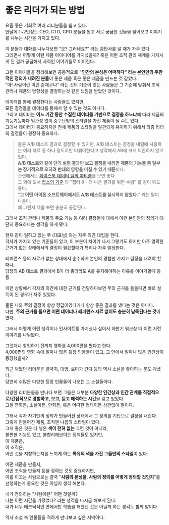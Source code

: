 # 좋은 리더가 되는 방법

요즘 좋은 기회로 여러 리더분들을 뵙고 있다.  
한달에 1~2번정도 CEO, CTO, CPO 분들을 뵙고 서로 궁금한 것들을 물어보고 이야기를 나누는 시간을 가지고 있다.  
  
이 분들과 대화를 나누다보면 "오? 그러네요?" 라는 감탄사를 낼 때가 자주 있다.  
그러면서 어떻게 이런 제품 아이디어를 가지셨을까? 혹은 이런 조직 관리 쳬계를 가지시게 된 걸까 궁금해서 사적인 이야기들로 이어진다.  
  
그런 이야기들을 정리해보면 공통적으로 **"인간의 본성은 어떠하다" 라는 본인만의 주관적인 정의가 내려진 분들**이 좋은 제품 혹은 좋은 제품을 만드는 것 같았다.  
"아! 사람이란 이런 존재구나" 라는 것의 기준이 있는 사람들은 그 기준에 맞춰서 조직 관리나 제품의 방향성을 결정하는것 같은 느낌을 받았던 것이다.  

데이터를 통해 결정한다는 사람들도 있지만,  
모든 결정들을 데이터를 통해서 할 수 있는 것도 아니다.  
그리고 데이터는 **어느 기간 동안 수집한 데이터를 기반으로 결정을 하느냐**에 따라 제품의 기능기능마다 일관성 없이 중구난방의 스타일을 가진 제품이 될 수도 있다.  
그래서 데이터가 중요하지만 전체 제품의 스타일을 일관되게 유지하기 위해서 최종 리더의 결정들이 굉장히 중요하다.  

> 물론 A/B 테스트 결과로 결정할 수 있지만, A/B 테스트는 결정을 내릴떄 사용하는 여러 자료 중 하나 정도로만 다뤄야한다고 생각해서 AB에 크게 의존하지 않고 있다.   
> **A/B 테스트와 같이 단기 실험 결과만 보고 결정을 내리면 제품의 기능들 중 일부는 장기적으로 오히려 반대의 영향을 미칠 수 있기 때문**이다.  
> 관련해서는 [페이스북 데이터 팀의 아티클](https://medium.com/@AnalyticsAtMeta/notifications-why-less-is-more-how-facebook-has-been-increasing-both-user-satisfaction-and-app-9463f7325e7d)를 보면 좋다.  
> 그 외에 도서 [잡스의 기준](https://product.kyobobook.co.kr/detail/S000000600536) 의 "챕터 8 - 더 나은 결과를 위한 수렴" 를 같이 봐도 좋다.  
> "**그 어떤 아이폰 소프트웨어에서도 A/B 테스트를 실시하지 않았다.**" 라는 말이 나온다.  
> 왜 그런지 책을 보면 충분히 공감된다.
  
그래서 조직 관리나 제품의 주요 기능 등 여러 결정들에 대해서 이런 본인만의 정의가 대단히 중요하다는 생각을 하게 됐다.  
  
현재 같이 일하고 있는 쭈 (대표님) 와는 자주 의견 대립을 한다.  
각자가 가지고 있는 기준들이 있고, 이 부분이 차이가 나서 그렇기도 하지만 아주 명확한 근거가 없는 상태에서의 결정이 필요할때가 특히나 자주 발생한다.  
  
레퍼런스 등의 자료가 없는 상태에서 순수하게 본인의 경험만 가지고 결정을 내려야 할때나,  
당장의 AB 테스트 결과에서 B가 더 좋더라도 A를 유지해야하는 이유를 이야기할때 등등  

이런 상황에서 각자의 의견에 대한 근거를 전달하다보면 쭈의 근거를 들을때면 바로 설득이 된 경우가 자주 있었다.  
  
물론 나와 쭈의 결정이 항상 정답이였다거나 항상 좋은 결과를 냈다는 것은 아니다.  
다만, **쭈의 근거를 들으면 어떤 데이터나 레퍼런스 자료 없이도 충분히 납득된다는 것**이였다.

그래서 어떻게 이런 생각이나 인사이트를 가지셨나 싶어서 하반기 워크샵 때 이런 저런 이야기를 나눠봤다.  
  
그랬더니 창업하기 전까지 영화를 4,000편을 봤다고 한다.  
4,000편의 영화 속에 얼마나 많은 등장 인물들이 있고, 그 안에서 얼마나 많은 인간상이 등장했을까?  
  
최근 뵈었던 리더분은 열국지, 대망, 료마가 간다 등의 역사 소설을 좋아하는 분도 계셨다.  
당연히 수많은 다양한 등장 인물들이 나오는 그 소설들이다.  
  
다양한 리더분들을 만나다 보면 그들은 대부분 **다양한 인간상과 인간 관계를 직접적으로/간접적으로 경험하고, 보고, 듣고 해석하는 시간**을 갖고 있었다.  
그겔 영화든, 소설이든, 만화든, 혹은 어떠한 형태이든 상관없이 말이다.  
  
그래서 각자 자기만의 정의가 만들어진 상태에서 그 정의를 기반으로 결정을 내린다.  
그렇게 만들어진 제품, 조직엔 나름의 스타일이 있다.  
그저 좋은 것은 다 넣은 **색이 전혀 없는** 그런 것이 아니라,  
불편한 기능도 있고, 불합리해보이는 정책들도 있지만,  
이 제품은,  
이 조직은,  
어떤 것을 지향하는지를 느끼게 하는 **특유의 색을 가진 그들만의 스타일**이 있다.  

어떤 제품을 만들지,  
어떤 조직을 만들지 등을 정하는 것도 중요하지만,  
이를 이끄는 사람으로는 결국 "**사람의 본성을, 사람의 정의를 어떻게 정의할 것인지**"를 선행하는게 중요한 것은 아닐지 생각 해본다.    

내가 정의하는 "사람이란" 어떤 것일까?  
나는 이런 시간을 가졌었나? 라는 생각을 다시금 해보게 된다.  
내가 너무 테크닉적인 면에서만 학습을 해왔던 것은 아닐까 하는 생각도 함께 말이다.  
  
역사 소설 속 인물들을 격하게 만나보고 싶은 저녁이다.


